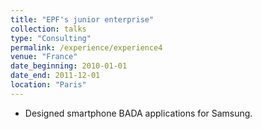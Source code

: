 ```yaml
---
title: "EPF's junior enterprise"
collection: talks
type: "Consulting"
permalink: /experience/experience4
venue: "France"
date_beginning: 2010-01-01
date_end: 2011-12-01
location: "Paris"
---
```

* Designed smartphone BADA applications for Samsung.

